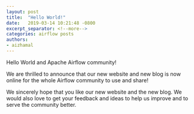 ```yaml
---
layout: post
title:  "Hello World!"
date:   2019-03-14 10:21:48 -0800
excerpt_separator: <!--more-->
categories: airflow posts
authors:
- aizhamal
---
```

<!--
Licensed under the Apache License, Version 2.0 (the "License");
you may not use this file except in compliance with the License.
You may obtain a copy of the License at

http://www.apache.org/licenses/LICENSE-2.0

Unless required by applicable law or agreed to in writing, software
distributed under the License is distributed on an "AS IS" BASIS,
WITHOUT WARRANTIES OR CONDITIONS OF ANY KIND, either express or implied.
See the License for the specific language governing permissions and
limitations under the License.
-->
Hello World and Apache Airflow community!

We are thrilled to announce that our new website and new blog is now online for the whole Airflow community to use and share! 

We sincerely hope that you like our new website and the new blog.  We would also love to get your feedback and ideas to help us improve and to serve the community better. 

